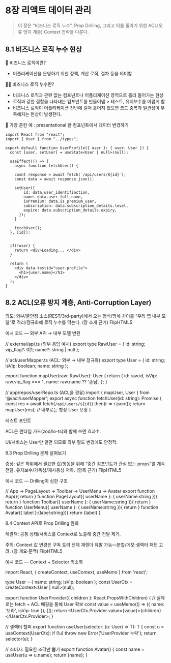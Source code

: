 # 8장 리액트 데이터 관리

> 이 장은 “비즈니스 로직 누수”, Prop Drilling, 그리고 이를 줄이기 위한 ACL(오류 방지 계층)·Context 전략을 다룬다. 

## 8.1 비즈니스 로직 누수 현상

🤔 비즈니스 로직이란?
- 어플리케이션을 운영하기 위한 정책, 계산 로직, 절차 등을 의미함

🐦‍🔥 비즈니스 로직 누수란?
- 비즈니스 로직과 관련 없는 컴포넌트나 어플리케이션 영역으로 흘러 들어가는 현상
- 로직과 강한 결합을 나타내는 컴포넌트를 만들어냄 > 테스트, 유지보수를 어렵게 함
- 비즈니스 로직이 어플리케이션 전반에 걸쳐 흩어져 있으면 코드 중복과 일관성이 부족해지는 현상이 발생한다.

🫠 가장 흔한 예 : presentational 한 컴포넌트에서 데이터 변경하기

```tsx
import React from "react";
import { User } from "../types";

export default function UserProfile({ user }: { user: User }) {
  const [user, setUser] = useState<User | null>(null);

  useEffect(() => {
    async function fetchUser() {

    cosnt response = await fetch(`/api/users/${id}`);
    const data = await response.json();
    
    setUser({
        id: data.user_identifiaction,
        name: data.user_full_name,
        isPremium: data.is_premium_user,
        subscription: data.subscription_details.level,
        expire: data.subscription_details.expiry,
      });
    }

    fetchUser();
  }, [id]):


  if(!user) {
    return <div>Loading... </div>
  }

  return (
    <div data-testid="user-profile">
      <h1>{user.name}</h1>
    </div>
  );
}
```

## 8.2 ACL(오류 방지 계층, Anti-Corruption Layer)

의도: 외부/불안정 소스(REST/3rd-party)에서 오는 형식/명세 차이를 “우리 앱 내부 모델”로 격리/정규화해 로직 누수를 막는다. (장 소개 근거) 
FlipHTML5

예시 코드 — 외부 API → 내부 모델 변환

// external/api.ts (외부 응답 예시)
export type RawUser = { id: string; vip_flag?: 0|1; name?: string | null };

// acl/userMapper.ts (ACL: 외부 → 내부 정규화)
export type User = { id: string; isVip: boolean; name: string };

export function mapUser(raw: RawUser): User {
  return {
    id: raw.id,
    isVip: raw.vip_flag === 1,
    name: raw.name ?? '손님',
  };
}

// app/repos/userRepo.ts (ACL을 경유)
import { mapUser, User } from '@/acl/userMapper';
export async function fetchUser(id: string): Promise<User> {
  const res = await fetch(`/api/users/${id}`).then(r => r.json());
  return mapUser(res); // 내부로는 항상 User 보장
}


테스트 포인트

ACL은 런타임 가드(zod/io-ts)와 함께 쓰면 효과↑.

UI/서비스는 User만 알면 되므로 외부 필드 변경에도 안정적.

8.3 Prop Drilling 문제 살펴보기

증상: 깊은 하위에서 필요한 값/행동을 위해 “중간 컴포넌트가 관심 없는 props”를 계속 전달. 유지보수/가독성/재사용성 저하. (항목 근거) 
FlipHTML5

예시 코드 — Drilling이 심한 구조

// App -> PageLayout -> Toolbar -> UserMenu -> Avatar
export function App(){ return <PageLayout userName="보라" /> }
function PageLayout({ userName }: { userName:string }){ return <Toolbar userName={userName}/> }
function Toolbar({ userName }: { userName:string }){ return <UserMenu userName={userName}/> }
function UserMenu({ userName }: { userName:string }){ return <Avatar label={userName}/> }
function Avatar({ label }:{label:string}){ return <span>{label}</span> }

8.4 Context API로 Prop Drilling 완화

해결책: 공통 상태/서비스를 Context로 노출해 중간 전달 제거.

주의: Context 값 변경은 구독 트리 전체 재렌더 유발 가능—분할/메모·셀렉터 패턴 고려. (장 개요·문맥) 
FlipHTML5

예시 코드 — Context + Selector 최소화

import React, { createContext, useContext, useMemo } from 'react';

type User = { name: string; isVip: boolean };
const UserCtx = createContext<User | null>(null);

export function UserProvider({ children }: React.PropsWithChildren) {
  // 실제로는 fetch + ACL 매핑을 통해 User 확보
  const value = useMemo<User>(() => ({ name: '보라', isVip: true }), []);
  return <UserCtx.Provider value={value}>{children}</UserCtx.Provider>;
}

// 셀렉터 헬퍼
export function useUser<T>(selector: (u: User) => T): T {
  const u = useContext(UserCtx);
  if (!u) throw new Error('UserProvider 누락');
  return selector(u);
}

// 소비자: 필요한 조각만 뽑기
export function Avatar() {
  const name = useUser(u => u.name);
  return <span>{name}</span>;
}
